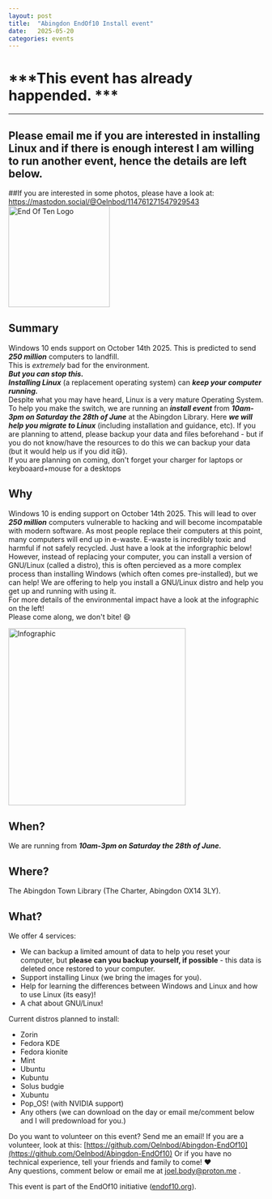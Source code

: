```yaml
---
layout: post
title:  "Abingdon EndOf10 Install event"
date:   2025-05-20 
categories: events
---
```


# ***This event has already happended. ***
----------------------------------------  
## Please email me if you are interested in installing Linux and if there is enough interest I am willing to run another event, hence the details are left below.   
##If you are interested in some photos, please have a look at: https://mastodon.social/@Oelnbod/114761271547929543 
<img src="https://invent.kde.org/websites/endof10-org/-/raw/master/brand/social-media-avatar-circle.png" alt="End Of Ten Logo" width ="200"/>

  
## Summary
Windows 10 ends support on October 14th 2025. This is predicted to send ***250 million*** computers to landfill.   
This is *extremely* bad for the environment.   
***But you can stop this.***  
***Installing Linux*** (a replacement operating system) can ***keep your computer running.***    
Despite what you may have heard, Linux is a very mature Operating System.  
To help you make the switch, we are running an ***install event*** from ***10am-3pm on Saturday the 28th of June*** at the Abingdon Library. 
Here ***we will help you migrate to Linux*** (including installation and guidance, etc).
If you are planning to attend, please backup your data and files beforehand - but if you do not know/have the resources to do this we can backup your data (but it would help us if you did it😃).   
If you are planning on coming, don't forget your charger for laptops or keyboaard+mouse for a desktops
  
## Why
Windows 10 is ending support on October 14th 2025. This will lead to over  ***250 million***  computers vulnerable to hacking and will become incompatable with modern software. As most people replace their computers at this point, many computers will end up in e-waste. E-waste is incredibly toxic and harmful if not safely recycled. Just have a look at the inforgraphic below! However, instead of replacing your computer, you can install a version of GNU/Linux (called a distro), this is often percieved as a more complex process than installing Windows (which often comes pre-installed), but we can help! We are offering to help you install a GNU/Linux distro and help you get up and running with using it.  <br>
For more details of the environmental impact have a look at the infographic on the left! <br>
Please come along, we don't bite!  😄  


<img src="https://invent.kde.org/teams/eco/opt-green/-/raw/master/materials/leaflets/EN/kde-eco-umweltfestival-flyer-EN_final.jpg?ref_type=heads" alt="Infographic" width ="350"/>
  

## When?
We are running from ***10am-3pm on Saturday the 28th of June.***
## Where?
The Abingdon Town Library (The Charter, Abingdon OX14 3LY).

## What?
We offer 4 services:
- We can backup a limited amount of data to help you reset your computer, but **please can you backup yourself, if possible** - this data is deleted once restored to your computer. 
- Support installing Linux (we bring the images for you). 
- Help for learning the differences between Windows and Linux and how to use Linux (its easy)!
- A chat about GNU/Linux!

Current distros planned to install:
- Zorin 
- Fedora KDE
- Fedora kionite
- Mint
- Ubuntu 
- Kubuntu 
- Solus budgie
- Xubuntu
- Pop_OS! (with NVIDIA support)
- Any others (we can download on the day or email me/comment below and I will predownload for you.)


Do you want to volunteer on this event? Send me an email!
If you are a volunteer, look at this: [https://github.com/Oelnbod/Abingdon-EndOf10](https://github.com/Oelnbod/Abingdon-EndOf10)
Or if you have no technical experience, tell your friends and family to come! ❤️  
Any questions, comment below or email me at [joel.body@proton.me](mailto:joel.body@proton.me) .

This event is part of the EndOf10 initiative ([endof10.org](https://www.endof10.org)).
